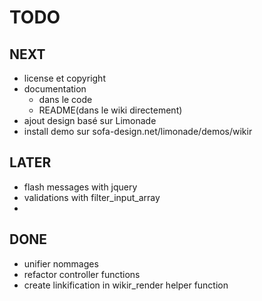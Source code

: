 # TODO #

## NEXT ##




* license et copyright
* documentation
    * dans le code
    * README(dans le wiki directement)
* ajout design basé sur Limonade
* install demo sur sofa-design.net/limonade/demos/wikir

## LATER ##

* flash messages with jquery
* validations with filter_input_array
* 

## DONE ##

* unifier nommages
* refactor controller functions
* create linkification in wikir_render helper function
